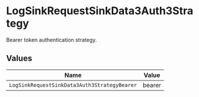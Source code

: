 # LogSinkRequestSinkData3Auth3Strategy

Bearer token authentication strategy.


## Values

| Name                                         | Value                                        |
| -------------------------------------------- | -------------------------------------------- |
| `LogSinkRequestSinkData3Auth3StrategyBearer` | bearer                                       |